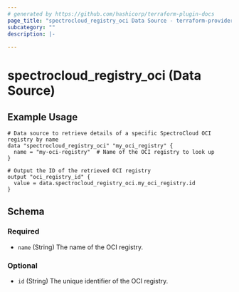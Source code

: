 ```yaml
---
# generated by https://github.com/hashicorp/terraform-plugin-docs
page_title: "spectrocloud_registry_oci Data Source - terraform-provider-spectrocloud"
subcategory: ""
description: |-
  
---
```


# spectrocloud_registry_oci (Data Source)

## Example Usage

```hcl
# Data source to retrieve details of a specific SpectroCloud OCI registry by name
data "spectrocloud_registry_oci" "my_oci_registry" {
  name = "my-oci-registry"  # Name of the OCI registry to look up
}

# Output the ID of the retrieved OCI registry
output "oci_registry_id" {
  value = data.spectrocloud_registry_oci.my_oci_registry.id
}
```



<!-- schema generated by tfplugindocs -->
## Schema

### Required

- `name` (String) The name of the OCI registry.

### Optional

- `id` (String) The unique identifier of the OCI registry.
